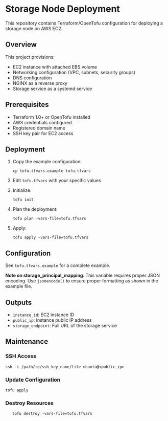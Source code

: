 # Storage Node Deployment

This repository contains Terraform/OpenTofu configuration for deploying a storage node on AWS EC2.

## Overview

This project provisions:
- EC2 instance with attached EBS volume
- Networking configuration (VPC, subnets, security groups)
- DNS configuration
- NGINX as a reverse proxy
- Storage service as a systemd service

## Prerequisites

- Terraform 1.0+ or OpenTofu installed
- AWS credentials configured
- Registered domain name
- SSH key pair for EC2 access

## Deployment

1. Copy the example configuration:
   ```
   cp tofu.tfvars.example tofu.tfvars
   ```

2. Edit `tofu.tfvars` with your specific values

3. Initialize:
   ```
   tofu init
   ```

4. Plan the deployment:
   ```
   tofu plan -vars-file=tofu.tfvars
   ```

5. Apply:
   ```
   tofu apply -vars-file=tofu.tfvars
   ```

## Configuration

See `tofu.tfvars.example` for a complete example.

**Note on storage_principal_mapping**: This variable requires proper JSON encoding. Use `jsonencode()` to ensure proper formatting as shown in the example file.

## Outputs

- `instance_id`: EC2 instance ID
- `public_ip`: Instance public IP address
- `storage_endpoint`: Full URL of the storage service

## Maintenance

### SSH Access
```
ssh -i /path/to/ssh_key_name/file ubuntu@<public_ip>
```

### Update Configuration
```
tofu apply
```

### Destroy Resources
```
   tofu destroy -vars-file=tofu.tfvars
```